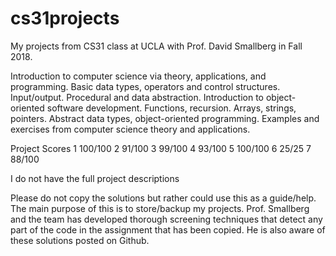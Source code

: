 # cs31projects
My projects from CS31 class at UCLA with Prof. David Smallberg in Fall 2018.

Introduction to computer science via theory, applications, and programming. Basic data types, operators and control structures. Input/output. Procedural and data abstraction. Introduction to object-oriented software development. Functions, recursion. Arrays, strings, pointers. Abstract data types, object-oriented programming. Examples and exercises from computer science theory and applications.

Project	Scores
1	100/100
2	91/100
3	99/100
4	93/100
5	100/100
6	25/25
7	88/100

I do not have the full project descriptions

Please do not copy the solutions but rather could use this as a guide/help. The main purpose of this is to store/backup my projects. Prof. Smallberg and the team has developed thorough screening techniques that detect any part of the code in the assignment that has been copied. He is also aware of these solutions posted on Github.
